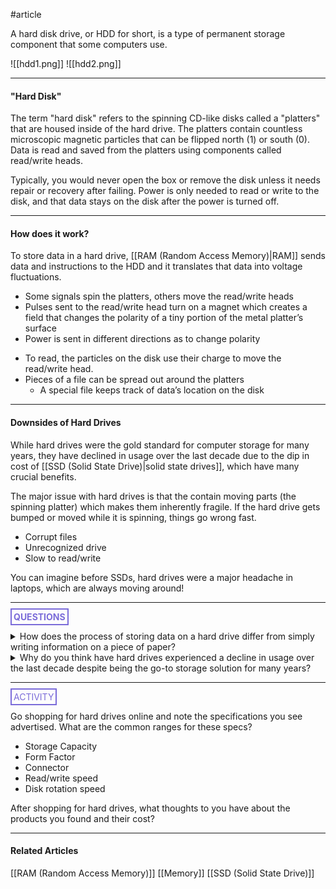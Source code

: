 #article 

A hard disk drive, or HDD for short, is a type of permanent storage component that some computers use.

![[hdd1.png]]
![[hdd2.png]]

---
#### "Hard Disk"

The term "hard disk" refers to the spinning CD-like disks called a "platters" that are housed inside of the hard drive. The platters contain countless microscopic magnetic particles that can be flipped north (1) or south (0). Data is read and saved from the platters using components called read/write heads.

Typically, you would never open the box or remove the disk unless it needs repair or recovery after failing. Power is only needed to read or write to the disk, and that data stays on the disk after the power is turned off. 

---
#### How does it work?

To store data in a hard drive, [[RAM (Random Access Memory)|RAM]] sends data and instructions to the HDD and it translates that data into voltage fluctuations.
 * Some signals spin the platters, others move the read/write heads
* Pulses sent to the read/write head turn on a magnet which creates a field that changes the polarity of a tiny portion of the metal platter’s surface
* Power is sent in different directions as to change polarity
- To read, the particles on the disk use their charge to move the read/write head.
- Pieces of a file can be spread out around the platters
    - A special file keeps track of data’s location on the disk

---
#### Downsides of Hard Drives

While hard drives were the gold standard for computer storage for many years, they have declined in usage over the last decade due to the dip in cost of [[SSD (Solid State Drive)|solid state drives]], which have many crucial benefits.

The major issue with hard drives is that the contain moving parts (the spinning platter) which makes them inherently fragile. If the hard drive gets bumped or moved while it is spinning, things go wrong fast.
* Corrupt files
* Unrecognized drive
* Slow to read/write

You can imagine before SSDs, hard drives were a major headache in laptops, which are always moving around!

<hr>

**<span style="color: #7b6cd9; border: 2px solid #7b6cd9; padding: 3px">QUESTIONS</span>**

<details>
	<summary>How does the process of storing data on a hard drive differ from simply writing information on a piece of paper?</summary>
		<p style="font-style: italic">Data is encoded onto a hard drive as 1's and 0s. Writing onto a piece of paper allows you to use any symbol or sketch.</p>
</details>

<details>
	<summary>Why do you think have hard drives experienced a decline in usage over the last decade despite being the go-to storage solution for many years?</summary>
		<p style="font-style: italic">Hard drives are fragile and our experience with computers is becoming more and more mobile.</p>
</details>

<hr>

<span style="color: #7b6cd9; border: 2px solid #7b6cd9; padding: 3px">ACTIVITY</span>

Go shopping for hard drives online and note the specifications you see advertised. What are the common ranges for these specs?
* Storage Capacity
* Form Factor
* Connector
* Read/write speed
* Disk rotation speed

After shopping for hard drives, what thoughts to you have about the products you found and their cost?

---
#### Related Articles

[[RAM (Random Access Memory)]]
[[Memory]]
[[SSD (Solid State Drive)]]

